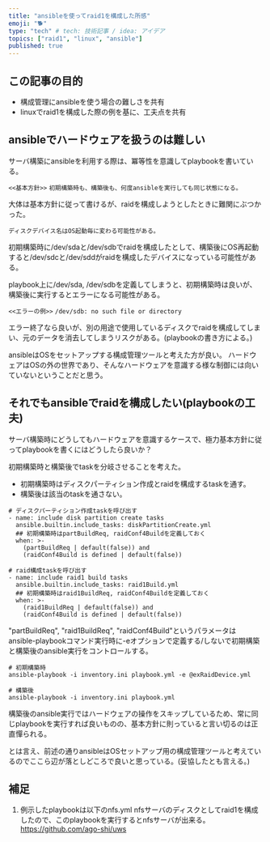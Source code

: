 ```yaml
---
title: "ansibleを使ってraid1を構成した所感"
emoji: "🐕"
type: "tech" # tech: 技術記事 / idea: アイデア
topics: ["raid1", "linux", "ansible"]
published: true
---
```

## この記事の目的
- 構成管理にansibleを使う場合の難しさを共有
- linuxでraid1を構成した際の例を基に、工夫点を共有

## ansibleでハードウェアを扱うのは難しい
サーバ構築にansibleを利用する際は、冪等性を意識してplaybookを書いている。

`<<基本方針>>`
`初期構築時も、構築後も、何度ansibleを実行しても同じ状態になる。`

大体は基本方針に従って書けるが、raidを構成しようとしたときに難関にぶつかった。

``ディスクデバイス名はOS起動毎に変わる可能性がある。``

初期構築時に/dev/sdaと/dev/sdbでraidを構成したとして、構築後にOS再起動すると/dev/sdcと/dev/sddがraidを構成したデバイスになっている可能性がある。

playbook上に/dev/sda, /dev/sdbを定義してしまうと、初期構築時は良いが、構築後に実行するとエラーになる可能性がある。

`<<エラーの例>>`
`/dev/sdb: no such file or directory`

エラー終了なら良いが、別の用途で使用しているディスクでraidを構成してしまい、元のデータを消去してしまうリスクがある。(playbookの書き方による。)

ansibleはOSをセットアップする構成管理ツールと考えた方が良い。
ハードウェアはOSの外の世界であり、そんなハードウェアを意識する様な制御には向いていないということだと思う。

## それでもansibleでraidを構成したい(playbookの工夫)
サーバ構築時にどうしてもハードウェアを意識するケースで、極力基本方針に従ってplaybookを書くにはどうしたら良いか？

初期構築時と構築後でtaskを分岐させることを考えた。
- 初期構築時はディスクパーティション作成とraidを構成するtaskを通す。
- 構築後は該当のtaskを通さない。

```yaml: playbook抜粋
# ディスクパーティション作成taskを呼び出す
- name: include disk partition create tasks
  ansible.builtin.include_tasks: diskPartitionCreate.yml
  ## 初期構築時はpartBuildReq, raidConf4Buildを定義しておく
  when: >-
    (partBuildReq | default(false)) and 
    (raidConf4Build is defined | default(false))

# raid構成taskを呼び出す
- name: include raid1 build tasks
  ansible.builtin.include_tasks: raid1Build.yml
  ## 初期構築時はraid1BuildReq, raidConf4Buildを定義しておく
  when: >-
    (raid1BuildReq | default(false)) and 
    (raidConf4Build is defined | default(false))
```

"partBuildReq", "raid1BuildReq", "raidConf4Build"というパラメータはansible-playbookコマンド実行時に-eオプションで定義する/しないで初期構築と構築後のansible実行をコントロールする。

```yaml:ansible-playbookコマンド
# 初期構築時
ansible-playbook -i inventory.ini playbook.yml -e @exRaidDevice.yml

# 構築後
ansible-playbook -i inventory.ini playbook.yml
```

構築後のansible実行ではハードウェアの操作をスキップしているため、常に同じplaybookを実行すれば良いものの、基本方針に則っていると言い切るのは正直憚られる。

とは言え、前述の通りansibleはOSセットアップ用の構成管理ツールと考えているのでここら辺が落としどころで良いと思っている。(妥協したとも言える。)

## 補足
1. 例示したplaybookは以下のnfs.yml
nfsサーバのディスクとしてraid1を構成したので、このplaybookを実行するとnfsサーバが出来る。
https://github.com/ago-shi/uws
